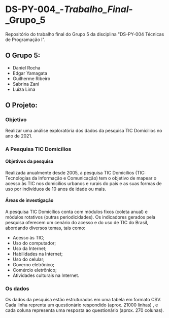 # DS-PY-004_-_Trabalho_Final_-_Grupo_5
Repositório do trabalho final do Grupo 5 da disciplina "DS-PY-004 Técnicas de Programação I".

## O Grupo 5:
- Daniel Rocha
- Edgar Yamagata
- Guilherme Ribeiro
- Sabrina Zani
- Luiza Lima

## O Projeto:

### Objetivo

Realizar uma análise exploratória dos dados da pesquisa TIC Domícilios no ano de 2021.

### A Pesquisa TIC Domicílios

#### Objetivos da pesquisa

Realizada anualmente desde 2005, a pesquisa TIC Domicílios (TIC: Tecnologias da Informação e Comunicação) tem o objetivo de mapear o acesso às TIC nos domicílios urbanos e rurais do país e as suas formas de uso por indivíduos de 10 anos de idade ou mais.

#### Áreas de investigação

A pesquisa TIC Domicílios conta com módulos fixos (coleta anual) e módulos rotativos (outras periodicidades). Os indicadores gerados pela pesquisa oferecem um cenário do acesso e do uso de TIC do Brasil, abordando diversos temas, tais como:
- Acesso às TIC;
- Uso do computador;
- Uso da Internet;
- Habilidades na Internet;
- Uso do celular;
- Governo eletrônico;
- Comércio eletrônico;
- Atividades culturais na Internet.

### Os dados

Os dados da pesquisa estão estruturados em uma tabela em formato CSV.
Cada linha reprenta um questionário respondido (aprox. 21000 linhas) , e cada coluna representa uma resposta ao questionário (aprox. 270 colunas).
